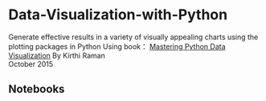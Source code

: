 # Data-Visualization-with-Python

Generate effective results in a variety of visually appealing charts using the plotting packages in Python
Using book： [Mastering Python Data Visualization](https://subscription.packtpub.com/book/big_data_and_business_intelligence/9781783988327)
By Kirthi Raman <br>
October 2015

## Notebooks
